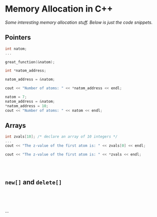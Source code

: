 # Memory Allocation in C++

_Some interesting memory allocation stuff. Below is just the code snippets._


## Pointers

```c++
int natom;
...

great_function(&natom);
```

```c++
int *natom_address;

natom_address = &natom;
```

```c++
cout << "Number of atoms: " << *natom_address << endl;
```

```c++
natom = 7;
natom_address = &natom;
*natom_address = 10;
cout << "Number of atoms: " << natom << endl;
```


## Arrays

```c++
int zvals[10]; /* declare an array of 10 integers */
...
cout << "The z-value of the first atom is: " << zvals[0] << endl;
```

```c++
cout << "The z-value of the first atom is: " << *zvals << endl;
```

```c++

```

```c++

```

```c++

```


## `new[]` and `delete[]`

```c++

```

```c++

```

```c++

```

```c++

```
...